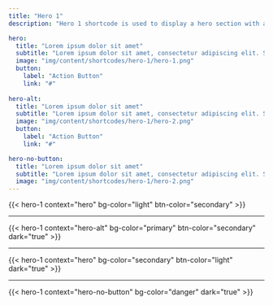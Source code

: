 ```yaml
---
title: "Hero 1"
description: "Hero 1 shortcode is used to display a hero section with a background image, title, subtitle, and a button."

hero:
  title: "Lorem ipsum dolor sit amet"
  subtitle: "Lorem ipsum dolor sit amet, consectetur adipiscing elit. Sed do eiusmod tempor incididunt ut labore et dolore magna aliqua."
  image: "img/content/shortcodes/hero-1/hero-1.png"
  button:
    label: "Action Button"
    link: "#"
    
hero-alt:
  title: "Lorem ipsum dolor sit amet"
  subtitle: "Lorem ipsum dolor sit amet, consectetur adipiscing elit. Sed do eiusmod tempor incididunt ut labore et dolore magna aliqua."
  image: "img/content/shortcodes/hero-1/hero-2.png"
  button:
    label: "Action Button"
    link: "#"

hero-no-button:
  title: "Lorem ipsum dolor sit amet"
  subtitle: "Lorem ipsum dolor sit amet, consectetur adipiscing elit. Sed do eiusmod tempor incididunt ut labore et dolore magna aliqua."
  image: "img/content/shortcodes/hero-1/hero-2.png"
---
```


{{< hero-1 context="hero" bg-color="light" btn-color="secondary" >}}

<hr>

{{< hero-1 context="hero-alt" bg-color="primary" btn-color="secondary" dark="true" >}}

<hr>

{{< hero-1 context="hero" bg-color="secondary" btn-color="light" dark="true" >}}

<hr>

{{< hero-1 context="hero-no-button" bg-color="danger" dark="true" >}}